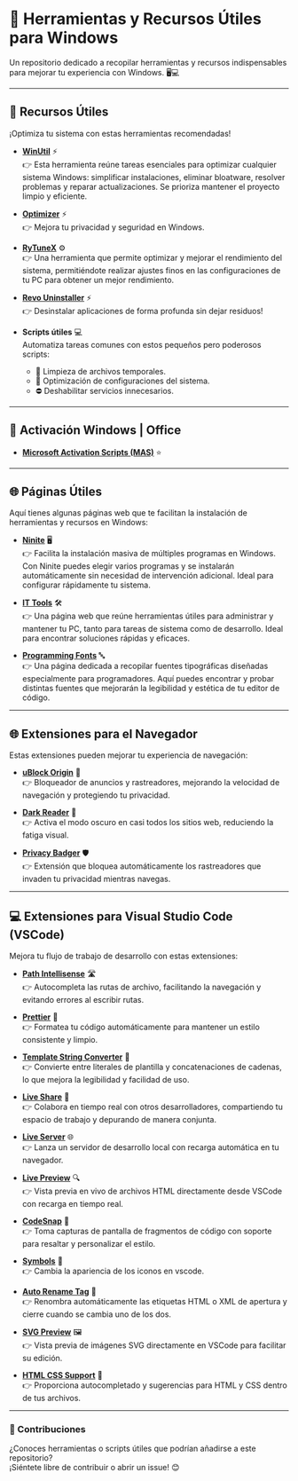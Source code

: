# 🚀 Herramientas y Recursos Útiles para Windows  

Un repositorio dedicado a recopilar herramientas y recursos indispensables para mejorar tu experiencia con Windows. 🖥️💻  

---

## 📂 Recursos Útiles  
¡Optimiza tu sistema con estas herramientas recomendadas!  

- **[WinUtil](https://github.com/ChrisTitusTech/winutil)** ⚡  
  👉 Esta herramienta reúne tareas esenciales para optimizar cualquier sistema Windows: simplificar instalaciones, eliminar bloatware, resolver problemas y reparar actualizaciones. Se prioriza mantener el proyecto limpio y eficiente.

- **[Optimizer](https://github.com/hellzerg/optimizer)** ⚡  
  👉 Mejora tu privacidad y seguridad en Windows.

- **[RyTuneX](https://github.com/rayenghanmi/RyTuneX)** ⚙️  
  👉 Una herramienta que permite optimizar y mejorar el rendimiento del sistema, permitiéndote realizar ajustes finos en las configuraciones de tu PC para obtener un mejor rendimiento.

- **[Revo Uninstaller](https://ninite.com/revo/)** ⚡  
  👉 Desinstalar aplicaciones de forma profunda sin dejar residuos!


- **Scripts útiles** 💻  
  Automatiza tareas comunes con estos pequeños pero poderosos scripts:  
  - 🧹 Limpieza de archivos temporales.  
  - 🚀 Optimización de configuraciones del sistema.  
  - ⛔ Deshabilitar servicios innecesarios.  

---

## 🔑 Activación Windows | Office  

- **[Microsoft Activation Scripts (MAS)](https://github.com/massgravel/Microsoft-Activation-Scripts)** ⭐  

---

## 🌐 Páginas Útiles  
Aquí tienes algunas páginas web que te facilitan la instalación de herramientas y recursos en Windows:

- **[Ninite](https://ninite.com/)** 🖥️  
  👉 Facilita la instalación masiva de múltiples programas en Windows. Con Ninite puedes elegir varios programas y se instalarán automáticamente sin necesidad de intervención adicional. Ideal para configurar rápidamente tu sistema.

- **[IT Tools](https://it-tools.tech/)** 🛠️  
  👉 Una página web que reúne herramientas útiles para administrar y mantener tu PC, tanto para tareas de sistema como de desarrollo. Ideal para encontrar soluciones rápidas y eficaces.

- **[Programming Fonts](https://www.programmingfonts.org/)** 🔤  
  👉 Una página dedicada a recopilar fuentes tipográficas diseñadas especialmente para programadores. Aquí puedes encontrar y probar distintas fuentes que mejorarán la legibilidad y estética de tu editor de código.

---

## 🌐 Extensiones para el Navegador  
Estas extensiones pueden mejorar tu experiencia de navegación:

- **[uBlock Origin](https://github.com/gorhill/uBlock)** 🚫  
  👉 Bloqueador de anuncios y rastreadores, mejorando la velocidad de navegación y protegiendo tu privacidad.

- **[Dark Reader](https://darkreader.org/)** 🌙  
  👉 Activa el modo oscuro en casi todos los sitios web, reduciendo la fatiga visual.

- **[Privacy Badger](https://www.eff.org/privacybadger)** 🛡️  
  👉 Extensión que bloquea automáticamente los rastreadores que invaden tu privacidad mientras navegas.

---

## 💻 Extensiones para Visual Studio Code (VSCode)  
Mejora tu flujo de trabajo de desarrollo con estas extensiones:

- **[Path Intellisense](https://marketplace.visualstudio.com/items?itemName=christian-kohler.path-intellisense)** 🛣️  
  👉 Autocompleta las rutas de archivo, facilitando la navegación y evitando errores al escribir rutas.

- **[Prettier](https://marketplace.visualstudio.com/items?itemName=esbenp.prettier-vscode)** 🎨  
  👉 Formatea tu código automáticamente para mantener un estilo consistente y limpio.

- **[Template String Converter](https://marketplace.visualstudio.com/items?itemName=willwade.vscode-template-string-converter)** 🔄  
  👉 Convierte entre literales de plantilla y concatenaciones de cadenas, lo que mejora la legibilidad y facilidad de uso.

- **[Live Share](https://marketplace.visualstudio.com/items?itemName=MS-vsliveshare.vsliveshare)** 👥  
  👉 Colabora en tiempo real con otros desarrolladores, compartiendo tu espacio de trabajo y depurando de manera conjunta.

- **[Live Server](https://marketplace.visualstudio.com/items?itemName=ritwickdey.LiveServer)** 🌐  
  👉 Lanza un servidor de desarrollo local con recarga automática en tu navegador.

- **[Live Preview](https://marketplace.visualstudio.com/items?itemName=ms-vscode.live-server)** 🔍  
  👉 Vista previa en vivo de archivos HTML directamente desde VSCode con recarga en tiempo real.

- **[CodeSnap](https://marketplace.visualstudio.com/items?itemName=adammaras.codesnap)** 📸  
  👉 Toma capturas de pantalla de fragmentos de código con soporte para resaltar y personalizar el estilo.

- **[Symbols](https://marketplace.visualstudio.com/items?itemName=zhangtz.vscode-symbols)** 🔎  
  👉 Cambia la apariencia de los iconos en vscode.

- **[Auto Rename Tag](https://marketplace.visualstudio.com/items?itemName=formulahendry.auto-rename-tag)** 🔄  
  👉 Renombra automáticamente las etiquetas HTML o XML de apertura y cierre cuando se cambia uno de los dos.

- **[SVG Preview](https://marketplace.visualstudio.com/items?itemName=cssho.vscode-svgviewer)** 🖼️  
  👉 Vista previa de imágenes SVG directamente en VSCode para facilitar su edición.

- **[HTML CSS Support](https://marketplace.visualstudio.com/items?itemName=ecmel.vscode-html-css)** 🌟  
  👉 Proporciona autocompletado y sugerencias para HTML y CSS dentro de tus archivos.

---

### 🙌 Contribuciones  
¿Conoces herramientas o scripts útiles que podrían añadirse a este repositorio?  
¡Siéntete libre de contribuir o abrir un issue! 😊  
